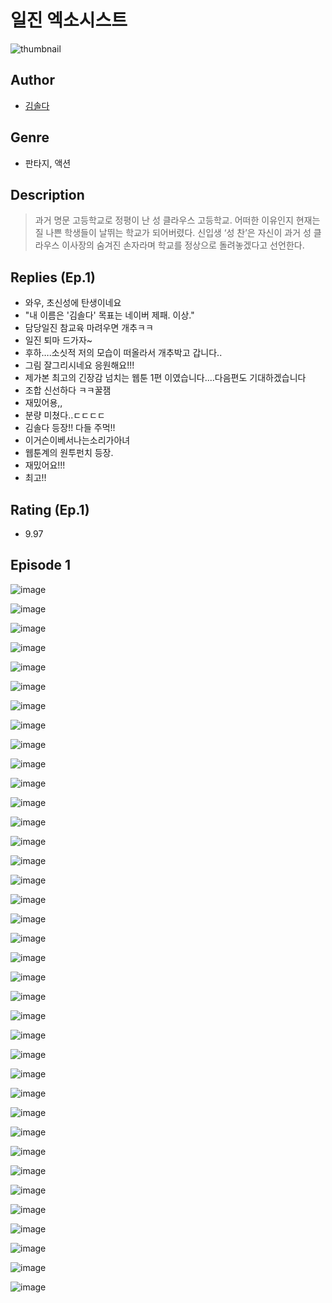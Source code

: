 # 일진 엑소시스트
![thumbnail](https://image-comic.pstatic.net/user_contents_data/challenge_comic/2023/05/23/359455/upload_3918473861027946802_480x623.jpeg)

## Author
- [김솔다](https://comic.naver.com/artistTitle?id=359455)

## Genre
- 판타지, 액션

## Description
> 과거 명문 고등학교로 정평이 난 성 클라우스 고등학교. 어떠한 이유인지 현재는 질 나쁜 학생들이 날뛰는 학교가 되어버렸다. 신입생 ‘성 찬’은 자신이 과거 성 클라우스 이사장의 숨겨진 손자라며 학교를 정상으로 돌려놓겠다고 선언한다.

## Replies (Ep.1)
- 와우, 초신성에 탄생이네요
- "내 이름은 '김솔다' 목표는 네이버 제패. 이상."
- 담당일진 참교육 마려우면 개추ㅋㅋ
- 일진 퇴마 드가자~
- 후하….소싯적 저의 모습이 떠올라서 개추박고 갑니다..
- 그림 잘그리시네요 응원해요!!!
- 제가본 최고의 긴장감 넘치는 웹툰 1편 이였습니다....다음편도 기대하겠습니다
- 조합 신선하다 ㅋㅋ꿀잼
- 재밌어용,,
- 분량 미쳤다..ㄷㄷㄷㄷ
- 김솔다 등장!! 다들 주먹!!
- 이거슨이베서나는소리가아녀
- 웹툰계의 원투펀치 등장.
- 재밌어요!!!
- 최고!!

## Rating (Ep.1)
- 9.97

## Episode 1
![image](https://image-comic.pstatic.net/user_contents_data/challenge_comic/2023/05/23/359455/upload_7076625479216685362.jpeg)

![image](https://image-comic.pstatic.net/user_contents_data/challenge_comic/2023/05/23/359455/upload_7147884655897043506.jpeg)

![image](https://image-comic.pstatic.net/user_contents_data/challenge_comic/2023/05/23/359455/upload_7221912557575419441.jpeg)

![image](https://image-comic.pstatic.net/user_contents_data/challenge_comic/2023/05/23/359455/upload_7161627636500215396.jpeg)

![image](https://image-comic.pstatic.net/user_contents_data/challenge_comic/2023/05/23/359455/upload_7075211515702555494.jpeg)

![image](https://image-comic.pstatic.net/user_contents_data/challenge_comic/2023/05/23/359455/upload_3559304279635474231.jpeg)

![image](https://image-comic.pstatic.net/user_contents_data/challenge_comic/2023/05/23/359455/upload_7161115268312412213.jpeg)

![image](https://image-comic.pstatic.net/user_contents_data/challenge_comic/2023/05/23/359455/upload_7305230460716988215.jpeg)

![image](https://image-comic.pstatic.net/user_contents_data/challenge_comic/2023/05/23/359455/upload_3919601951404537140.jpeg)

![image](https://image-comic.pstatic.net/user_contents_data/challenge_comic/2023/05/23/359455/upload_3846699916061849648.jpeg)

![image](https://image-comic.pstatic.net/user_contents_data/challenge_comic/2023/05/23/359455/upload_7162474067065528889.jpeg)

![image](https://image-comic.pstatic.net/user_contents_data/challenge_comic/2023/05/23/359455/upload_7365979349993141047.jpeg)

![image](https://image-comic.pstatic.net/user_contents_data/challenge_comic/2023/05/23/359455/upload_7292512195775116857.jpeg)

![image](https://image-comic.pstatic.net/user_contents_data/challenge_comic/2023/05/23/359455/upload_3631417961701979700.jpeg)

![image](https://image-comic.pstatic.net/user_contents_data/challenge_comic/2023/05/23/359455/upload_3689067357032310067.jpeg)

![image](https://image-comic.pstatic.net/user_contents_data/challenge_comic/2023/05/23/359455/upload_7005688112192172848.jpeg)

![image](https://image-comic.pstatic.net/user_contents_data/challenge_comic/2023/05/23/359455/upload_3833796081135990841.jpeg)

![image](https://image-comic.pstatic.net/user_contents_data/challenge_comic/2023/05/23/359455/upload_7221860893547651425.jpeg)

![image](https://image-comic.pstatic.net/user_contents_data/challenge_comic/2023/05/23/359455/upload_4134921525427069232.jpeg)

![image](https://image-comic.pstatic.net/user_contents_data/challenge_comic/2023/05/23/359455/upload_7221020857990472241.jpeg)

![image](https://image-comic.pstatic.net/user_contents_data/challenge_comic/2023/05/23/359455/upload_3688789176158074980.jpeg)

![image](https://image-comic.pstatic.net/user_contents_data/challenge_comic/2023/05/23/359455/upload_7292506701619618660.jpeg)

![image](https://image-comic.pstatic.net/user_contents_data/challenge_comic/2023/05/23/359455/upload_3690473620287873328.jpeg)

![image](https://image-comic.pstatic.net/user_contents_data/challenge_comic/2023/05/23/359455/upload_7076343823787636022.jpeg)

![image](https://image-comic.pstatic.net/user_contents_data/challenge_comic/2023/05/23/359455/upload_7363444997954221361.jpeg)

![image](https://image-comic.pstatic.net/user_contents_data/challenge_comic/2023/05/23/359455/upload_4120901622479271474.jpeg)

![image](https://image-comic.pstatic.net/user_contents_data/challenge_comic/2023/05/23/359455/upload_4050814370575823920.jpeg)

![image](https://image-comic.pstatic.net/user_contents_data/challenge_comic/2023/05/23/359455/upload_7004843661405152102.jpeg)

![image](https://image-comic.pstatic.net/user_contents_data/challenge_comic/2023/05/23/359455/upload_3631646655741507127.jpeg)

![image](https://image-comic.pstatic.net/user_contents_data/challenge_comic/2023/05/23/359455/upload_3486737628913546035.jpeg)

![image](https://image-comic.pstatic.net/user_contents_data/challenge_comic/2023/05/23/359455/upload_3703705340033251632.jpeg)

![image](https://image-comic.pstatic.net/user_contents_data/challenge_comic/2023/05/23/359455/upload_3474867081561912934.jpeg)

![image](https://image-comic.pstatic.net/user_contents_data/challenge_comic/2023/05/23/359455/upload_7162468543737444663.jpeg)

![image](https://image-comic.pstatic.net/user_contents_data/challenge_comic/2023/05/23/359455/upload_7090135192227636274.jpeg)

![image](https://image-comic.pstatic.net/user_contents_data/challenge_comic/2023/05/23/359455/upload_3977294434629215540.jpeg)

![image](https://image-comic.pstatic.net/user_contents_data/challenge_comic/2023/05/23/359455/upload_7233399159946424929.jpeg)

![image](https://image-comic.pstatic.net/user_contents_data/challenge_comic/2023/05/23/359455/upload_3486406464635429177.jpeg)
